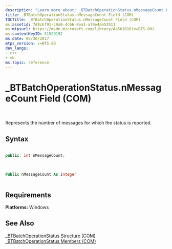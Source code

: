 ```yaml
---
description: "Learn more about: _BTBatchOperationStatus.nMessageCount Field (COM)"
title: _BTBatchOperationStatus.nMessageCount Field (COM)
TOCTitle: _BTBatchOperationStatus.nMessageCount Field (COM)
ms:assetid: 7d8cbf91-c9a0-4c66-8ea1-a70e4ae53511
ms:mtpsurl: https://msdn.microsoft.com/library/Aa561010(v=BTS.80)
ms:contentKeyID: 51529192
ms.date: 08/30/2017
mtps_version: v=BTS.80
dev_langs:
- c++
- vb
ms.topic: reference
---
```


# \_BTBatchOperationStatus.nMessageCount Field (COM)

 

Represents the number of messages for which the status is reported.

## Syntax

``` c++
  
public: int nMessageCount;  
  
```

``` vb
  
Public nMessageCount As Integer  
  
```

## Requirements

**Platforms:** Windows

## See Also

[\_BTBatchOperationStatus Structure (COM)](btbatchoperationstatus-structure-com.md)  
[\_BTBatchOperationStatus Members (COM)](btbatchoperationstatus-members-com.md)


